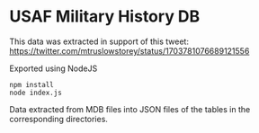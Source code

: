 # USAF Military History DB

This data was extracted in support of this tweet:
https://twitter.com/mtruslowstorey/status/1703781076689121556

Exported using NodeJS

```
npm install
node index.js
```
Data extracted from MDB files into JSON files of the tables in the corresponding directories.
